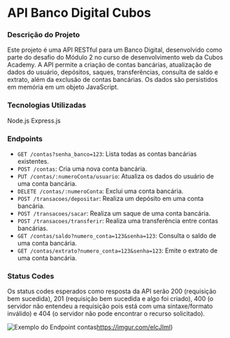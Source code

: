 # API Banco Digital Cubos

### Descrição do Projeto

Este projeto é uma API RESTful para um Banco Digital, desenvolvido como parte do desafio do Módulo 2 no curso de desenvolvimento web da Cubos Academy. A API permite a criação de contas bancárias, atualização de dados do usuário, depósitos, saques, transferências, consulta de saldo e extrato, além da exclusão de contas bancárias. Os dados são persistidos em memória em um objeto JavaScript.

### Tecnologias Utilizadas

Node.js
Express.js

### Endpoints


- `GET /contas?senha_banco=123`: Lista todas as contas bancárias existentes.
- `POST /contas`: Cria uma nova conta bancária.
- `PUT /contas/:numeroConta/usuario`: Atualiza os dados do usuário de uma conta bancária.
- `DELETE /contas/:numeroConta`: Exclui uma conta bancária.
- `POST /transacoes/depositar`: Realiza um depósito em uma conta bancária.
- `POST /transacoes/sacar`: Realiza um saque de uma conta bancária.
- `POST /transacoes/transferir`: Realiza uma transferência entre contas bancárias.
- `GET /contas/saldo?numero_conta=123&senha=123`: Consulta o saldo de uma conta bancária.
- `GET /contas/extrato?numero_conta=123&senha=123`: Emite o extrato de uma conta bancária.


### Status Codes
  Os status codes esperados como resposta da API serão 200 (requisição bem sucedida), 201 (requisição bem sucedida e algo foi criado), 400 (o servidor não entendeu a requisição pois está com uma sintaxe/formato inválido) e 404 (o servidor não pode encontrar o recurso solicitado).

 ![Exemplo do Endpoint contas](https://imgur.com/elcJIml)https://imgur.com/elcJIml)
